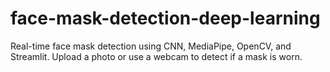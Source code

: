 # face-mask-detection-deep-learning
Real-time face mask detection using CNN, MediaPipe, OpenCV, and Streamlit. Upload a photo or use a webcam to detect if a mask is worn.
